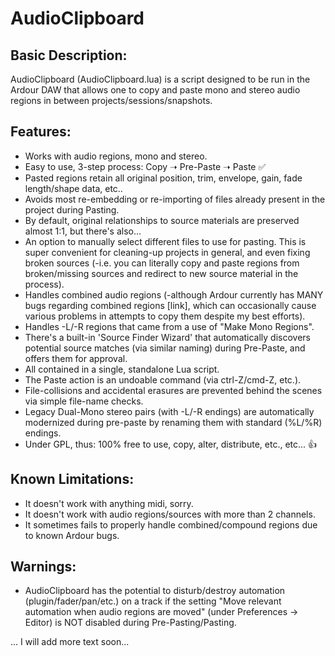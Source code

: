 # AudioClipboard

## Basic Description:

AudioClipboard (AudioClipboard.lua) is a script designed to be run in the Ardour DAW that allows one to copy and paste mono and stereo audio regions in between projects/sessions/snapshots.

## Features:

- Works with audio regions, mono and stereo.
- Easy to use, 3-step process: Copy ➝ Pre-Paste ➝ Paste ✅
- Pasted regions retain all original position, trim, envelope, gain, fade length/shape data, etc..
- Avoids most re-embedding or re-importing of files already present in the project during Pasting.
- By default, original relationships to source materials are preserved almost 1:1, but there's also...
- An option to manually select different files to use for pasting.  This is super convenient for cleaning-up projects in general, and even fixing broken sources (-i.e. you can literally copy and paste regions from broken/missing sources and redirect to new source material in the process).
- Handles combined audio regions (-although Ardour currently has MANY bugs regarding combined regions [link], which can occasionally cause various problems in attempts to copy them despite my best efforts).
- Handles -L/-R regions that came from a use of "Make Mono Regions".
- There's a built-in 'Source Finder Wizard' that automatically discovers potential source matches (via similar naming) during Pre-Paste, and offers them for approval.
- All contained in a single, standalone Lua script.
- The Paste action is an undoable command (via ctrl-Z/cmd-Z, etc.).
- File-collisions and accidental erasures are prevented behind the scenes via simple file-name checks.
- Legacy Dual-Mono stereo pairs (with -L/-R endings) are automatically modernized during pre-paste by renaming them with standard (%L/%R) endings.
- Under GPL, thus: 100% free to use, copy, alter, distribute, etc., etc... 👍

## Known Limitations:

- It doesn't work with anything midi, sorry.
- It doesn't work with audio regions/sources with more than 2 channels.
- It sometimes fails to properly handle combined/compound regions due to known Ardour bugs.

## Warnings:

- AudioClipboard has the potential to disturb/destroy automation (plugin/fader/pan/etc.) on a track if the setting "Move relevant automation when audio regions are moved" (under Preferences -> Editor) is NOT disabled during Pre-Pasting/Pasting.

...
I will add more text soon...
